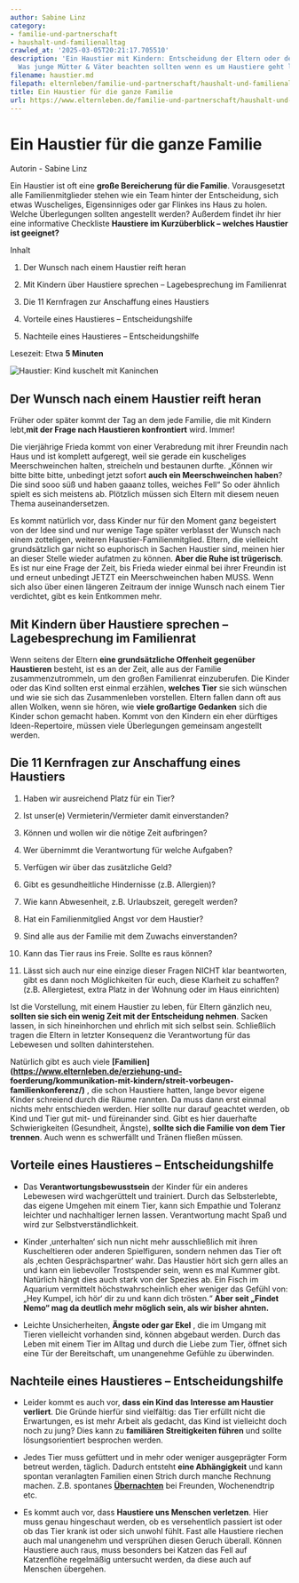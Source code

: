 ```yaml
---
author: Sabine Linz
category:
- familie-und-partnerschaft
- haushalt-und-familienalltag
crawled_at: '2025-03-05T20:21:17.705510'
description: 'Ein Haustier mit Kindern: Entscheidung der Eltern oder der ganzen Familie?
  Was junge Mütter & Väter beachten sollten wenn es um Haustiere geht lest ihr hier'
filename: haustier.md
filepath: elternleben/familie-und-partnerschaft/haushalt-und-familienalltag/haustier.md
title: Ein Haustier für die ganze Familie
url: https://www.elternleben.de/familie-und-partnerschaft/haushalt-und-familienalltag/haustier/
---
```


#  Ein Haustier für die ganze Familie

Autorin - Sabine Linz

Ein Haustier ist oft eine **große Bereicherung für die Familie**.
Vorausgesetzt alle Familienmitglieder stehen wie ein Team hinter der
Entscheidung, sich etwas Wuscheliges, Eigensinniges oder gar Flinkes ins Haus
zu holen. Welche Überlegungen sollten angestellt werden? Außerdem findet ihr
hier eine informative Checkliste **Haustiere im Kurzüberblick – welches
Haustier ist geeignet?**

Inhalt

1. Der Wunsch nach einem Haustier reift heran

2. Mit Kindern über Haustiere sprechen – Lagebesprechung im Familienrat

3. Die 11 Kernfragen zur Anschaffung eines Haustiers

4. Vorteile eines Haustieres – Entscheidungshilfe

5. Nachteile eines Haustieres – Entscheidungshilfe

Lesezeit: Etwa **5 Minuten**

![Haustier: Kind kuschelt mit Kaninchen
](/fileadmin/_processed_/2/0/csm_Artikel_Ein_Haustier_fu__r_die_ganze_Familie_70f984bd20.jpg)

##  Der Wunsch nach einem Haustier reift heran

Früher oder später kommt der Tag an dem jede Familie, die mit Kindern
lebt,**mit der Frage nach Haustieren konfrontiert** wird. Immer!  
  
Die vierjährige Frieda kommt von einer Verabredung mit ihrer Freundin nach
Haus und ist komplett aufgeregt, weil sie gerade ein kuscheliges
Meerschweinchen halten, streicheln und bestaunen durfte. „Können wir bitte
bitte bitte, unbedingt jetzt sofort **auch ein Meerschweinchen haben**? Die
sind sooo süß und haben gaaanz tolles, weiches Fell“ So oder ähnlich spielt es
sich meistens ab. Plötzlich müssen sich Eltern mit diesem neuen Thema
auseinandersetzen.  
  
Es kommt natürlich vor, dass Kinder nur für den Moment ganz begeistert von der
Idee sind und nur wenige Tage später verblasst der Wunsch nach einem
zotteligen, weiteren Haustier-Familienmitglied. Eltern, die vielleicht
grundsätzlich gar nicht so euphorisch in Sachen Haustier sind, meinen hier an
dieser Stelle wieder aufatmen zu können. **Aber die Ruhe ist trügerisch**. Es
ist nur eine Frage der Zeit, bis Frieda wieder einmal bei ihrer Freundin ist
und erneut unbedingt JETZT ein Meerschweinchen haben MUSS. Wenn sich also über
einen längeren Zeitraum der innige Wunsch nach einem Tier verdichtet, gibt es
kein Entkommen mehr.

##  Mit Kindern über Haustiere sprechen – Lagebesprechung im Familienrat

Wenn seitens der Eltern **eine grundsätzliche Offenheit gegenüber Haustieren**
besteht, ist es an der Zeit, alle aus der Familie zusammenzutrommeln, um den
großen Familienrat einzuberufen. Die Kinder oder das Kind sollten erst einmal
erzählen, **welches Tier** sie sich wünschen und wie sie sich das
Zusammenleben vorstellen. Eltern fallen dann oft aus allen Wolken, wenn sie
hören, wie **viele großartige Gedanken** sich die Kinder schon gemacht haben.
Kommt von den Kindern ein eher dürftiges Ideen-Repertoire, müssen viele
Überlegungen gemeinsam angestellt werden.

##  Die 11 Kernfragen zur Anschaffung eines Haustiers

  1. Haben wir ausreichend Platz für ein Tier?  

  2. Ist unser(e) Vermieterin/Vermieter damit einverstanden?  

  3. Können und wollen wir die nötige Zeit aufbringen?  

  4. Wer übernimmt die Verantwortung für welche Aufgaben?  

  5. Verfügen wir über das zusätzliche Geld?  

  6. Gibt es gesundheitliche Hindernisse (z.B. Allergien)?  

  7. Wie kann Abwesenheit, z.B. Urlaubszeit, geregelt werden?  

  8. Hat ein Familienmitglied Angst vor dem Haustier?  

  9. Sind alle aus der Familie mit dem Zuwachs einverstanden?  

  10. Kann das Tier raus ins Freie. Sollte es raus können?  

  11. Lässt sich auch nur eine einzige dieser Fragen NICHT klar beantworten, gibt es dann noch Möglichkeiten für euch, diese Klarheit zu schaffen? (z.B. Allergietest, extra Platz in der Wohnung oder im Haus einrichten)

Ist die Vorstellung, mit einem Haustier zu leben, für Eltern gänzlich neu,
**sollten sie sich ein wenig Zeit mit der Entscheidung nehmen**. Sacken
lassen, in sich hineinhorchen und ehrlich mit sich selbst sein. Schließlich
tragen die Eltern in letzter Konsequenz die Verantwortung für das Lebewesen
und sollten dahinterstehen.  
  
Natürlich gibt es auch viele
**[Familien](https://www.elternleben.de/erziehung-und-
foerderung/kommunikation-mit-kindern/streit-vorbeugen-familienkonferenz/)** ,
die schon Haustiere hatten, lange bevor eigene Kinder schreiend durch die
Räume rannten. Da muss dann erst einmal nichts mehr entschieden werden. Hier
sollte nur darauf geachtet werden, ob Kind und Tier gut mit- und füreinander
sind. Gibt es hier dauerhafte Schwierigkeiten (Gesundheit, Ängste), **sollte
sich die Familie von dem Tier trennen**. Auch wenn es schwerfällt und Tränen
fließen müssen.

##  Vorteile eines Haustieres – Entscheidungshilfe

  * Das **Verantwortungsbewusstsein** der Kinder für ein anderes Lebewesen wird wachgerüttelt und trainiert. Durch das Selbsterlebte, das eigene Umgehen mit einem Tier, kann sich Empathie und Toleranz leichter und nachhaltiger lernen lassen. Verantwortung macht Spaß und wird zur Selbstverständlichkeit.  
  

  * Kinder ‚unterhalten‘ sich nun nicht mehr ausschließlich mit ihren Kuscheltieren oder anderen Spielfiguren, sondern nehmen das Tier oft als ‚echten Gesprächspartner‘ wahr. Das Haustier hört sich gern alles an und kann ein liebevoller Trostspender sein, wenn es mal Kummer gibt. Natürlich hängt dies auch stark von der Spezies ab. Ein Fisch im Aquarium vermittelt höchstwahrscheinlich eher weniger das Gefühl von: „Hey Kumpel, ich hör‘ dir zu und kann dich trösten.“ **Aber seit „Findet Nemo“ mag da deutlich mehr möglich sein, als wir bisher ahnten.**  
  

  * Leichte Unsicherheiten, **Ängste oder gar Ekel** , die im Umgang mit Tieren vielleicht vorhanden sind, können abgebaut werden. Durch das Leben mit einem Tier im Alltag und durch die Liebe zum Tier, öffnet sich eine Tür der Bereitschaft, um unangenehme Gefühle zu überwinden.

##  Nachteile eines Haustieres – Entscheidungshilfe

  * Leider kommt es auch vor, **dass ein Kind das Interesse am Haustier verliert**. Die Gründe hierfür sind vielfältig: das Tier erfüllt nicht die Erwartungen, es ist mehr Arbeit als gedacht, das Kind ist vielleicht doch noch zu jung? Dies kann zu **familiären Streitigkeiten führen** und sollte lösungsorientiert besprochen werden.  

  * Jedes Tier muss gefüttert und in mehr oder weniger ausgeprägter Form betreut werden, täglich. Dadurch entsteht **eine Abhängigkeit** und kann spontan veranlagten Familien einen Strich durch manche Rechnung machen. Z.B. spontanes **[Übernachten](https://www.elternleben.de/kleinkind/uebernachtungsbesuch-wenn-freunde-ueber-nacht-bleiben/)** bei Freunden, Wochenendtrip etc.  

  * Es kommt auch vor, dass **Haustiere uns Menschen verletzen**. Hier muss genau hingeschaut werden, ob es versehentlich passiert ist oder ob das Tier krank ist oder sich unwohl fühlt. Fast alle Haustiere riechen auch mal unangenehm und versprühen diesen Geruch überall. Können Haustiere auch raus, muss besonders bei Katzen das Fell auf Katzenflöhe regelmäßig untersucht werden, da diese auch auf Menschen übergehen.

